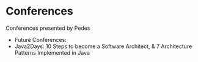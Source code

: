 # Conferences
Conferences presented by Pedes

- Future Conferences:
- Java2Days: 10 Steps to become a Software Architect, & 7 Architecture Patterns Implemented in Java
